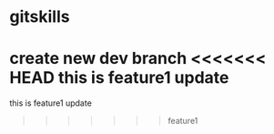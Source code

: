 # gitskills
create new dev branch
<<<<<<< HEAD
this is feature1 update
=======
this is feature1 update
>>>>>>> feature1
